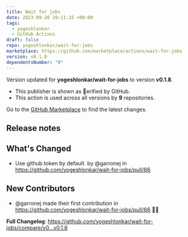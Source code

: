 ```yaml
---
title: Wait for jobs
date: 2023-09-28 19:11:15 +00:00
tags:
  - yogeshlonkar
  - GitHub Actions
draft: false
repo: yogeshlonkar/wait-for-jobs
marketplace: https://github.com/marketplace/actions/wait-for-jobs
version: v0.1.8
dependentsNumber: "9"
---
```



Version updated for **yogeshlonkar/wait-for-jobs** to version **v0.1.8**.
- This publisher is shown as erified by GitHub.
- This action is used across all versions by **9** repositories.

Go to the [GitHub Marketplace](https://github.com/marketplace/actions/wait-for-jobs) to find the latest changes.

## Release notes

## What's Changed
* Use github.token by default.   by @garronej in https://github.com/yogeshlonkar/wait-for-jobs/pull/66

## New Contributors
* @garronej made their first contribution in https://github.com/yogeshlonkar/wait-for-jobs/pull/66 🙏🏼

**Full Changelog**: https://github.com/yogeshlonkar/wait-for-jobs/compare/v0...v0.1.8
